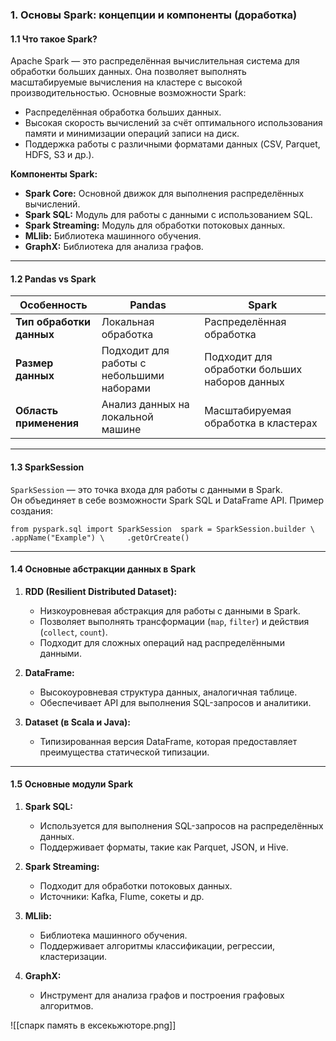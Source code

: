 ### **1. Основы Spark: концепции и компоненты (доработка)**

#### **1.1 Что такое Spark?**

Apache Spark — это распределённая вычислительная система для обработки больших данных. Она позволяет выполнять масштабируемые вычисления на кластере с высокой производительностью. Основные возможности Spark:

- Распределённая обработка больших данных.
- Высокая скорость вычислений за счёт оптимального использования памяти и минимизации операций записи на диск.
- Поддержка работы с различными форматами данных (CSV, Parquet, HDFS, S3 и др.).

**Компоненты Spark:**

- **Spark Core:** Основной движок для выполнения распределённых вычислений.
- **Spark SQL:** Модуль для работы с данными с использованием SQL.
- **Spark Streaming:** Модуль для обработки потоковых данных.
- **MLlib:** Библиотека машинного обучения.
- **GraphX:** Библиотека для анализа графов.

---

#### **1.2 Pandas vs Spark**

|**Особенность**|**Pandas**|**Spark**|
|---|---|---|
|**Тип обработки данных**|Локальная обработка|Распределённая обработка|
|**Размер данных**|Подходит для работы с небольшими наборами|Подходит для обработки больших наборов данных|
|**Область применения**|Анализ данных на локальной машине|Масштабируемая обработка в кластерах|

---

#### **1.3 SparkSession**

`SparkSession` — это точка входа для работы с данными в Spark.  
Он объединяет в себе возможности Spark SQL и DataFrame API. Пример создания:

`from pyspark.sql import SparkSession  spark = SparkSession.builder \     .appName("Example") \     .getOrCreate()`

---

#### **1.4 Основные абстракции данных в Spark**

1. **RDD (Resilient Distributed Dataset):**
    
    - Низкоуровневая абстракция для работы с данными в Spark.
    - Позволяет выполнять трансформации (`map`, `filter`) и действия (`collect`, `count`).
    - Подходит для сложных операций над распределёнными данными.
2. **DataFrame:**
    
    - Высокоуровневая структура данных, аналогичная таблице.
    - Обеспечивает API для выполнения SQL-запросов и аналитики.
3. **Dataset (в Scala и Java):**
    
    - Типизированная версия DataFrame, которая предоставляет преимущества статической типизации.

---

#### **1.5 Основные модули Spark**

1. **Spark SQL:**
    
    - Используется для выполнения SQL-запросов на распределённых данных.
    - Поддерживает форматы, такие как Parquet, JSON, и Hive.
2. **Spark Streaming:**
    
    - Подходит для обработки потоковых данных.
    - Источники: Kafka, Flume, сокеты и др.
3. **MLlib:**
    
    - Библиотека машинного обучения.
    - Поддерживает алгоритмы классификации, регрессии, кластеризации.
4. **GraphX:**
    
    - Инструмент для анализа графов и построения графовых алгоритмов.

![[спарк память в ексекьжюторе.png]]

